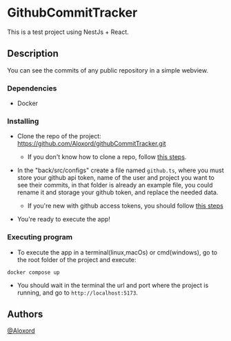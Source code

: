 # GithubCommitTracker

This is a test project using NestJs + React.

## Description

You can see the commits of any public repository in a simple webview.

### Dependencies

* Docker

### Installing

* Clone the repo of the project: https://github.com/Aloxord/githubCommitTracker.git
    * If you don't know how to clone a repo, follow [this steps](https://docs.github.com/en/repositories/creating-and-managing-repositories/cloning-a-repository).

* In the "back/src/configs" create a file named `github.ts`, where you must store your github api token, name of the user and project you want to see their commits, in that folder is already an example file, you could rename it and storage your github token, and replace the needed data.
    * If you're new with github access tokens, you should follow [this steps](https://docs.github.com/en/authentication/keeping-your-account-and-data-secure/creating-a-personal-access-token)

* You're ready to execute the app!

### Executing program

* To execute the app in a terminal(linux,macOs) or cmd(windows), go to the root folder of the project and execute:
```
docker compose up
```

* You should wait in the terminal the url and port where the project is running, and go to `http://localhost:5173`.

## Authors

[@Aloxord](https://twitter.com/aloxord)